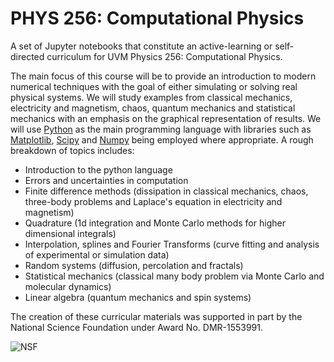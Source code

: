 PHYS 256: Computational Physics
===============================

A set of Jupyter notebooks that constitute an active-learning or self-directed
curriculum for UVM Physics 256: Computational Physics.

The main focus of this course will be to provide an introduction to modern
numerical techniques with the goal of either simulating or solving real
physical systems.  We will study examples from classical mechanics, electricity
and magnetism, chaos, quantum mechanics and statistical mechanics with an
emphasis on the graphical representation of results.  We will use
[Python](https://www.python.org/) as the main programming language with
libraries such as [Matplotlib](http://matplotlib.org/),
[Scipy](https://scipy.org/) and [Numpy](http://www.numpy.org/) being employed
where appropriate.  A rough breakdown of topics includes:

- Introduction to the python language
- Errors and uncertainties in computation
- Finite difference methods (dissipation in classical mechanics, chaos, three-body problems
and Laplace's equation in electricity and magnetism) 
-  Quadrature (1d integration and Monte Carlo methods for higher dimensional integrals)
-  Interpolation, splines and Fourier Transforms (curve fitting and analysis of experimental or
simulation data) 
- Random systems (diffusion, percolation and fractals)
- Statistical mechanics (classical many body problem via Monte Carlo and
molecular dynamics)
- Linear algebra (quantum mechanics and spin systems)

The creation of these curricular materials was supported in part by the
National Science Foundation under Award No. DMR-1553991.

![NSF](https://www.nsf.gov/images/logos/nsf1.gif)


